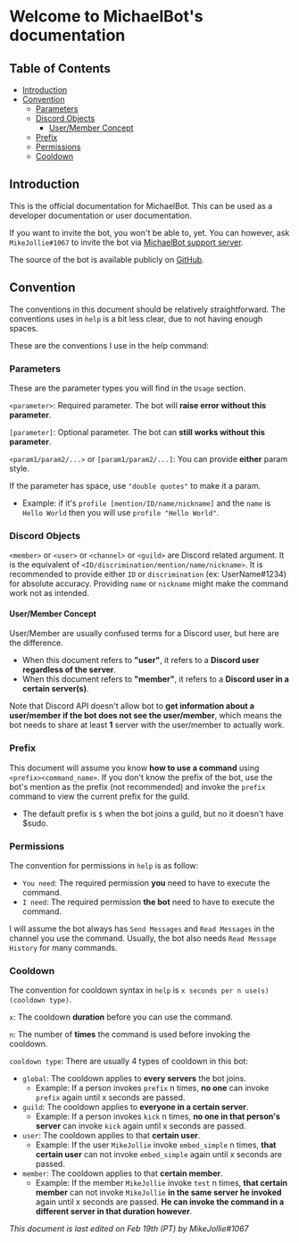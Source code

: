 <!-- omit in toc -->
# Welcome to MichaelBot's documentation

<!-- omit in toc -->
## Table of Contents

- [Introduction](#introduction)
- [Convention](#convention)
    - [Parameters](#parameters)
    - [Discord Objects](#discord-objects)
        - [User/Member Concept](#usermember-concept)
    - [Prefix](#prefix)
    - [Permissions](#permissions)
    - [Cooldown](#cooldown)

## Introduction

This is the official documentation for MichaelBot. This can be used as a developer documentation or user documentation.

If you want to invite the bot, you won't be able to, yet. You can however, ask `MikeJollie#1067` to invite the bot via [MichaelBot support server](https://discord.gg/jeMeyNw).

The source of the bot is available publicly on [GitHub](https://github.com/MikeJollie2707/MichaelBot).

## Convention

The conventions in this document should be relatively straightforward. The conventions uses in `help` is a bit less clear, due to not having enough spaces.

These are the conventions I use in the help command:

### Parameters

These are the parameter types you will find in the `Usage` section.

`<parameter>`: Required parameter. The bot will **raise error without this parameter**.

`[parameter]`: Optional parameter. The bot can **still works without this parameter**.

`<param1/param2/...>` or `[param1/param2/...]`: You can provide **either** param style.

If the parameter has space, use `"double quotes"` to make it a param.

- Example: if it's `profile [mention/ID/name/nickname]` and the `name` is `Hello World` then you will use `profile "Hello World"`.

### Discord Objects

`<member>` or `<user>` or `<channel>` or `<guild>` are Discord related argument. It is the equivalent of `<ID/discrimination/mention/name/nickname>`. It is recommended to provide either `ID` or `discrimination` (ex: UserName#1234) for absolute accuracy. Providing `name` or `nickname` might make the command work not as intended.

#### User/Member Concept

User/Member are usually confused terms for a Discord user, but here are the difference.

- When this document refers to **"user"**, it refers to a **Discord user regardless of the server**.
- When this document refers to **"member"**, it refers to a **Discord user in a certain server(s)**.

Note that Discord API doesn't allow bot to **get information about a user/member if the bot does not see the user/member**, which means the bot needs to share at least **1** server with the user/member to actually work.

### Prefix

This document will assume you know **how to use a command** using `<prefix><command_name>`. If you don't know the prefix of the bot, use the bot's mention as the prefix (not recommended) and invoke the `prefix` command to view the current prefix for the guild.

- The default prefix is `$` when the bot joins a guild, but no it doesn't have $sudo.

### Permissions

The convention for permissions in `help` is as follow:

- `You need`: The required permission **you** need to have to execute the command.
- `I need`: The required permission **the bot** need to have to execute the command.

I will assume the bot always has `Send Messages` and `Read Messages` in the channel you use the command. Usually, the bot also needs `Read Message History` for many commands.

### Cooldown

The convention for cooldown syntax in `help` is `x seconds per n use(s) (cooldown type)`.

`x`: The cooldown **duration** before you can use the command.

`n`: The number of **times** the command is used before invoking the cooldown.

`cooldown type`: There are usually 4 types of cooldown in this bot:

- `global`: The cooldown applies to **every servers** the bot joins.
    - Example: If a person invokes `prefix` n times, **no one** can invoke `prefix` again until x seconds are passed.
- `guild`: The cooldown applies to **everyone in a certain server**.
    - Example: If a person invokes `kick` n times, **no one in that person's server** can invoke `kick` again until x seconds are passed.
- `user`: The cooldown applies to that **certain user**.
    - Example: If the user `MikeJollie` invoke `embed_simple` n times, **that certain user** can not invoke `embed_simple` again until x seconds are passed.
- `member`: The cooldown applies to that **certain member**.
    - Example: If the member `MikeJollie` invoke `test` n times, **that certain member** can not invoke `MikeJollie` **in the same server he invoked** again until x seconds are passed. **He can invoke the command in a different server in that duration however**.

*This document is last edited on Feb 19th (PT) by MikeJollie#1067*
